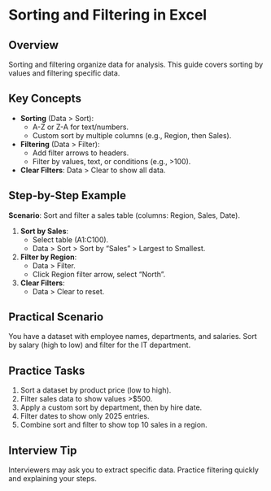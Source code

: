 # Sorting and Filtering in Excel

## Overview
Sorting and filtering organize data for analysis. This guide covers sorting by values and filtering specific data.

## Key Concepts
- **Sorting** (Data > Sort):
  - A-Z or Z-A for text/numbers.
  - Custom sort by multiple columns (e.g., Region, then Sales).
- **Filtering** (Data > Filter):
  - Add filter arrows to headers.
  - Filter by values, text, or conditions (e.g., >100).
- **Clear Filters**: Data > Clear to show all data.

## Step-by-Step Example
**Scenario**: Sort and filter a sales table (columns: Region, Sales, Date).
1. **Sort by Sales**:
   - Select table (A1:C100).
   - Data > Sort > Sort by “Sales” > Largest to Smallest.
2. **Filter by Region**:
   - Data > Filter.
   - Click Region filter arrow, select “North”.
3. **Clear Filters**:
   - Data > Clear to reset.

## Practical Scenario
You have a dataset with employee names, departments, and salaries. Sort by salary (high to low) and filter for the IT department.

## Practice Tasks
1. Sort a dataset by product price (low to high).
2. Filter sales data to show values >$500.
3. Apply a custom sort by department, then by hire date.
4. Filter dates to show only 2025 entries.
5. Combine sort and filter to show top 10 sales in a region.

## Interview Tip
Interviewers may ask you to extract specific data. Practice filtering quickly and explaining your steps.
